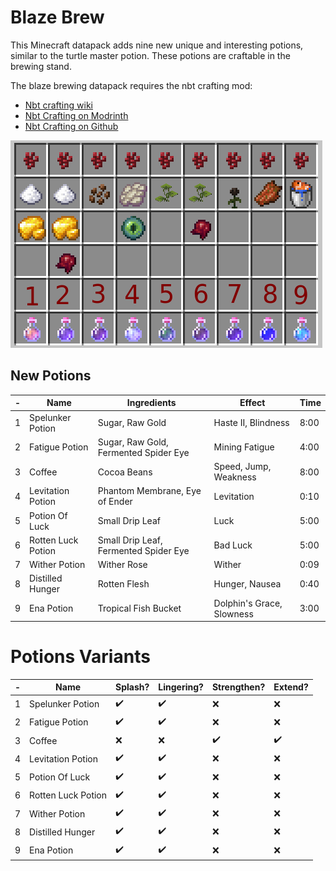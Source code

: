 # Blaze Brew


This Minecraft datapack adds nine new unique and interesting potions, similar to the turtle master potion.
These potions are craftable in the brewing stand.

The blaze brewing datapack requires the nbt crafting mod:
- [Nbt crafting wiki](https://mcwiki.siphalor.de/nbt-crafting/v2/#home/) 
- [Nbt Crafting on Modrinth](https://modrinth.com/mod/nbt-crafting)
- [Nbt Crafting on Github](https://github.com/Siphalor/nbt-crafting/)


![Potion Brewing Path](potion_brewing_paths.png)


## New Potions
| - | Name | Ingredients | Effect | Time
--- | --- | --- | --- | --- |
| 1 | Spelunker Potion      | Sugar, Raw Gold                       | Haste II, Blindness       | 8:00 |
| 2 | Fatigue Potion        | Sugar, Raw Gold, Fermented Spider Eye | Mining Fatigue            | 4:00 |
| 3 | Coffee                | Cocoa Beans                           | Speed, Jump, Weakness     | 8:00 |
| 4 | Levitation Potion     | Phantom Membrane, Eye of Ender        | Levitation                | 0:10 |
| 5 | Potion Of Luck        | Small Drip Leaf                       | Luck                      | 5:00 |
| 6 | Rotten Luck Potion    | Small Drip Leaf, Fermented Spider Eye | Bad Luck                  | 5:00 |
| 7 | Wither Potion         | Wither Rose                           | Wither                    | 0:09 |
| 8 | Distilled Hunger      | Rotten Flesh                          | Hunger, Nausea            | 0:40 |
| 9 | Ena Potion            | Tropical Fish Bucket                  | Dolphin's Grace, Slowness | 3:00 |


# Potions Variants
| - | Name | Splash? | Lingering? | Strengthen? | Extend? | 
--- | --- | --- | --- | --- | --- |
| 1 | Spelunker Potion      | :heavy_check_mark: | :heavy_check_mark: | :x: | :x: |
| 2 | Fatigue Potion        | :heavy_check_mark: | :heavy_check_mark: | :x: | :x: |
| 3 | Coffee                | :x: | :x: | :heavy_check_mark: | :heavy_check_mark: |
| 4 | Levitation Potion     | :heavy_check_mark: | :heavy_check_mark: | :x: | :x: |
| 5 | Potion Of Luck        | :heavy_check_mark: | :heavy_check_mark: | :x: | :x: |
| 6 | Rotten Luck Potion    | :heavy_check_mark: | :heavy_check_mark: | :x: | :x: |
| 7 | Wither Potion         | :heavy_check_mark: | :heavy_check_mark: | :x: | :x: |
| 8 | Distilled Hunger      | :heavy_check_mark: | :heavy_check_mark: | :x: | :x: |
| 9 | Ena Potion            | :heavy_check_mark: | :heavy_check_mark: | :x: | :x: |